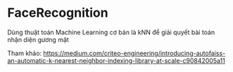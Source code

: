 # FaceRecognition
Dùng thuật toán Machine Learning cơ bản là kNN để giải quyết bài toán nhận diện gương mặt

Tham khảo: https://medium.com/criteo-engineering/introducing-autofaiss-an-automatic-k-nearest-neighbor-indexing-library-at-scale-c90842005a11

